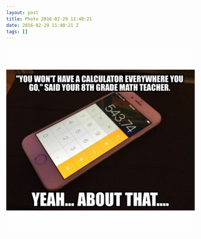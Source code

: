 ```yaml
---
layout: post
title: Photo 2016-02-29 11:40:21
date: 2016-02-29 11:40:21 Z
tags: []
---
```

![](/media/2016/02/140208232335.jpg)
